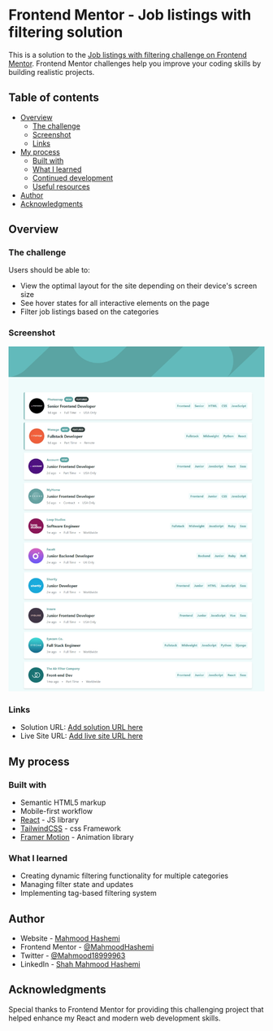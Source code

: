 # Frontend Mentor - Job listings with filtering solution

This is a solution to the [Job listings with filtering challenge on Frontend Mentor](https://www.frontendmentor.io/challenges/job-listings-with-filtering-ivstIPCt). Frontend Mentor challenges help you improve your coding skills by building realistic projects.

## Table of contents

- [Overview](#overview)
  - [The challenge](#the-challenge)
  - [Screenshot](#screenshot)
  - [Links](#links)
- [My process](#my-process)
  - [Built with](#built-with)
  - [What I learned](#what-i-learned)
  - [Continued development](#continued-development)
  - [Useful resources](#useful-resources)
- [Author](#author)
- [Acknowledgments](#acknowledgments)

## Overview

### The challenge

Users should be able to:

- View the optimal layout for the site depending on their device's screen size
- See hover states for all interactive elements on the page
- Filter job listings based on the categories

### Screenshot

![](./public/images/screenshot.png)

### Links

- Solution URL: [Add solution URL here](https://your-solution-url.com)
- Live Site URL: [Add live site URL here](https://your-live-site-url.com)

## My process

### Built with

- Semantic HTML5 markup
- Mobile-first workflow
- [React](https://reactjs.org/) - JS library
- [TailwindCSS](https://tailwindcss.com) - css Framework
- [Framer Motion](https://framer.dev) - Animation library

### What I learned

 - Creating dynamic filtering functionality for multiple categories
 - Managing filter state and updates
 - Implementing tag-based filtering system

## Author

- Website - [Mahmood Hashemi](https://main--mahmood-hashemi.netlify.app/)
- Frontend Mentor - [@MahmoodHashemi](https://www.frontendmentor.io/profile/MahmoodHashemi)
- Twitter - [@Mahmood18999963](https://twitter.com/Mahmood18999963)
- LinkedIn - [Shah Mahmood Hashemi](https://www.linkedin.com/in/shah-mahmood-hashemi-55172a276/)

## Acknowledgments

Special thanks to Frontend Mentor for providing this challenging project that helped enhance my React and modern web development skills.

